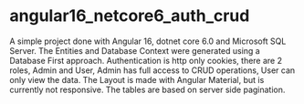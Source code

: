 # angular16_netcore6_auth_crud
A simple project done with Angular 16, dotnet core 6.0 and Microsoft SQL Server.
The Entities and Database Context were generated using a Database First approach.
Authentication is http only cookies, there are 2 roles, Admin and User, Admin has full access to CRUD operations, User can only view the data.
The Layout is made with Angular Material, but is currently not responsive.
The tables are based on server side pagination.
